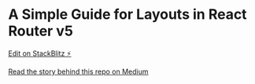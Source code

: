 # A Simple Guide for Layouts in React Router v5

[Edit on StackBlitz ⚡️](https://stackblitz.com/edit/react-router-layouts)

[Read the story behind this repo on Medium](https://medium.com/@hristo.peychev.enev/simple-guide-for-layouts-in-react-router-e32b26c12cee)

